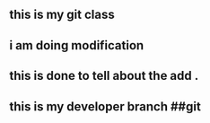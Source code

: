 ## this is my git class ##
## i am doing modification ##
## this is done to tell about the add . ##
## this is my developer branch ##git